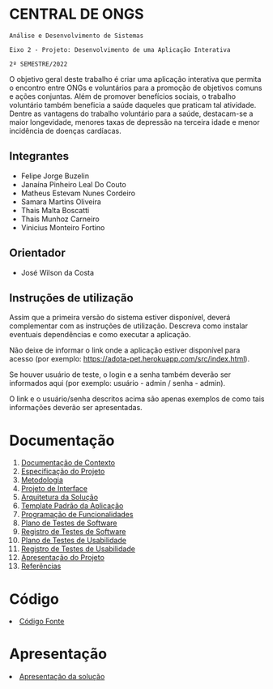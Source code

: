 # CENTRAL DE ONGS

`Análise e Desenvolvimento de Sistemas `

`Eixo 2 - Projeto: Desenvolvimento de uma Aplicação Interativa `

`2º SEMESTRE/2022`

O objetivo geral deste trabalho é criar uma aplicação interativa que permita o encontro entre ONGs e voluntários para a promoção de objetivos comuns e ações conjuntas.
Além de promover benefícios sociais, o trabalho voluntário também beneficia a saúde daqueles que praticam tal atividade. Dentre as vantagens do trabalho voluntário para a saúde, destacam-se a maior longevidade, menores taxas de depressão na terceira idade e menor incidência de doenças cardíacas.

## Integrantes

* Felipe Jorge Buzelin
* Janaína Pinheiro Leal Do Couto 
* Matheus Estevam Nunes Cordeiro 
* Samara Martins Oliveira 
* Thais Malta Boscatti 
* Thais Munhoz Carneiro 
* Vinicius Monteiro Fortino 

## Orientador

* José Wilson da Costa

## Instruções de utilização

Assim que a primeira versão do sistema estiver disponível, deverá complementar com as instruções de utilização. Descreva como instalar eventuais dependências e como executar a aplicação.

Não deixe de informar o link onde a aplicação estiver disponível para acesso (por exemplo: https://adota-pet.herokuapp.com/src/index.html).

Se houver usuário de teste, o login e a senha também deverão ser informados aqui (por exemplo: usuário - admin / senha - admin).

O link e o usuário/senha descritos acima são apenas exemplos de como tais informações deverão ser apresentadas.

# Documentação

<ol>
<li><a href="docs/01-Documentação de Contexto.md"> Documentação de Contexto</a></li>
<li><a href="docs/02-Especificação do Projeto.md"> Especificação do Projeto</a></li>
<li><a href="docs/03-Metodologia.md"> Metodologia</a></li>
<li><a href="docs/04-Projeto de Interface.md"> Projeto de Interface</a></li>
<li><a href="docs/05-Arquitetura da Solução.md"> Arquitetura da Solução</a></li>
<li><a href="docs/06-Template Padrão da Aplicação.md"> Template Padrão da Aplicação</a></li>
<li><a href="docs/07-Programação de Funcionalidades.md"> Programação de Funcionalidades</a></li>
<li><a href="docs/08-Plano de Testes de Software.md"> Plano de Testes de Software</a></li>
<li><a href="docs/09-Registro de Testes de Software.md"> Registro de Testes de Software</a></li>
<li><a href="docs/10-Plano de Testes de Usabilidade.md"> Plano de Testes de Usabilidade</a></li>
<li><a href="docs/11-Registro de Testes de Usabilidade.md"> Registro de Testes de Usabilidade</a></li>
<li><a href="docs/12-Apresentação do Projeto.md"> Apresentação do Projeto</a></li>
<li><a href="docs/13-Referências.md"> Referências</a></li>
</ol>

# Código

<li><a href="src/README.md"> Código Fonte</a></li>

# Apresentação

<li><a href="presentation/PITCH-Central-das-Ongs.mp4"> Apresentação da solução</a></li>
